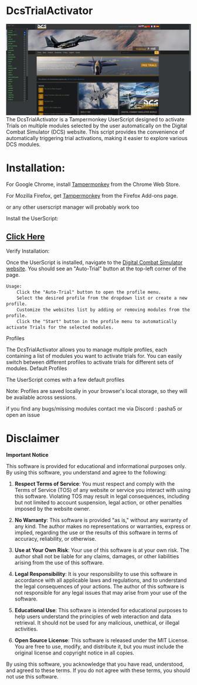 # DcsTrialActivator
![preview](Thumbnail.png)
The DcsTrialActivator is a Tampermonkey UserScript designed to activate Trials on multiple modules selected by the user automatically on the Digital Combat Simulator (DCS) website. This script provides the convenience of automatically triggering trial activations, making it easier to explore various DCS modules.

# Installation:

 For Google Chrome, install [Tampermonkey](https://chrome.google.com/webstore/detail/tampermonkey/dhdgffkkebhmkfjojejmpbldmpobfkfo) from the Chrome Web Store.

 For Mozilla Firefox, get [Tampermonkey](https://addons.mozilla.org/en-US/firefox/addon/tampermonkey/) from the Firefox Add-ons page.

 or any other userscript manager will probably work too
 
Install the UserScript: 
## [Click Here](https://github.com/ashap5/DcsTrialActivator/blob/main/index.js)

Verify Installation:

Once the UserScript is installed, navigate to the [Digital Combat Simulator website](https://www.digitalcombatsimulator.com). You should see an "Auto-Trial" button at the top-left corner of the page.

    Usage:
        Click the "Auto-Trial" button to open the profile menu.
        Select the desired profile from the dropdown list or create a new profile.
        Customize the websites list by adding or removing modules from the profile.
        Click the "Start" button in the profile menu to automatically activate Trials for the selected modules.
Profiles

The DcsTrialActivator allows you to manage multiple profiles, each containing a list of modules you want to activate trials for. You can easily switch between different profiles to activate trials for different sets of modules.
Default Profiles

The UserScript comes with a few default profiles

Note: Profiles are saved locally in your browser's local storage, so they will be available across sessions. 

if you find any bugs/missing modules contact me via Discord : pasha5 or open an issue


# Disclaimer

**Important Notice**

This software is provided for educational and informational purposes only. By using this software, you understand and agree to the following:

1. **Respect Terms of Service**: You must respect and comply with the Terms of Service (TOS) of any website or service you interact with using this software. Violating TOS may result in legal consequences, including but not limited to account suspension, legal action, or other penalties imposed by the website owner.

2. **No Warranty**: This software is provided "as is," without any warranty of any kind. The author makes no representations or warranties, express or implied, regarding the use or the results of this software in terms of accuracy, reliability, or otherwise.

3. **Use at Your Own Risk**: Your use of this software is at your own risk. The author shall not be liable for any claims, damages, or other liabilities arising from the use of this software.

4. **Legal Responsibility**: It is your responsibility to use this software in accordance with all applicable laws and regulations, and to understand the legal consequences of your actions. The author of this software is not responsible for any legal issues that may arise from your use of the software.

5. **Educational Use**: This software is intended for educational purposes to help users understand the principles of web interaction and data retrieval. It should not be used for any malicious, unethical, or illegal activities.

6. **Open Source License**: This software is released under the MIT License. You are free to use, modify, and distribute it, but you must include the original license and copyright notice in all copies.

By using this software, you acknowledge that you have read, understood, and agreed to these terms. If you do not agree with these terms, you should not use this software.
